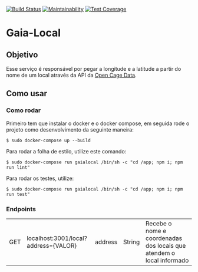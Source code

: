 [![Build Status](https://travis-ci.org/wendybot/Wendy-Local.svg?branch=dev)](https://travis-ci.org/wendybot/Wendy-Local)
[![Maintainability](https://api.codeclimate.com/v1/badges/4d1a87b0429c1ba7d3a4/maintainability)](https://codeclimate.com/github/wendybot/Wendy-Local/maintainability)
[![Test Coverage](https://api.codeclimate.com/v1/badges/4d1a87b0429c1ba7d3a4/test_coverage)](https://codeclimate.com/github/wendybot/Wendy-Local/test_coverage)

# Gaia-Local

## Objetivo
Esse serviço é responsável por pegar a longitude e a latitude a partir do nome de um local através da API da [Open Cage Data](https://opencagedata.com/api).

## Como usar

### Como rodar
Primeiro tem que instalar o docker e o docker compose, em seguida rode o projeto como desenvolvimento da seguinte maneira:

``` $ sudo docker-compose up --build ```

Para rodar a folha de estilo, utilize este comando:

``` $ sudo docker-compose run gaialocal /bin/sh -c "cd /app; npm i; npm run lint" ```

Para rodar os testes, utilize:

``` $ sudo docker-compose run gaialocal /bin/sh -c "cd /app; npm i; npm run test" ```

### Endpoints
<table>
	<tr>
		<td>GET</td>
		<td>localhost:3001/local?address={VALOR}</td>
		<td>address</td>
		<td>String</td>
		<td>Recebe o nome e coordenadas dos locais que atendem o local informado</td>
	</tr>
</table>
